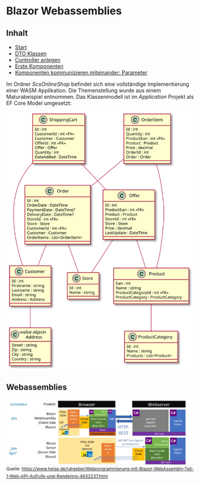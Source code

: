 # Blazor Webassemblies

## Inhalt

- [Start](01Start.md)
- [DTO Klassen](02Dtos.md)
- [Controller anlegen](03Controller.md)
- [Erste Komponenten](04Components.md)
- [Komponenten kommunizieren miteinander: Parameter](05Paramters.md)


Im Ordner *ScsOnlineShop* befindet sich eine vollständige Implementierung einer WASM Applikation.
Die Themenstellung wurde aus einem Maturabeispiel entnommen. Das Klassenmodell ist im *Application*
Projekt als EF Core Model umgesetzt:

![](klassenmodell.svg)

## Webassemblies

![](wasm_architektur.jpg)
<sup>
Quelle: https://www.heise.de/ratgeber/Webprogrammierung-mit-Blazor-WebAssembly-Teil-1-Web-API-Aufrufe-und-Rendering-4932237.html
</sup>
